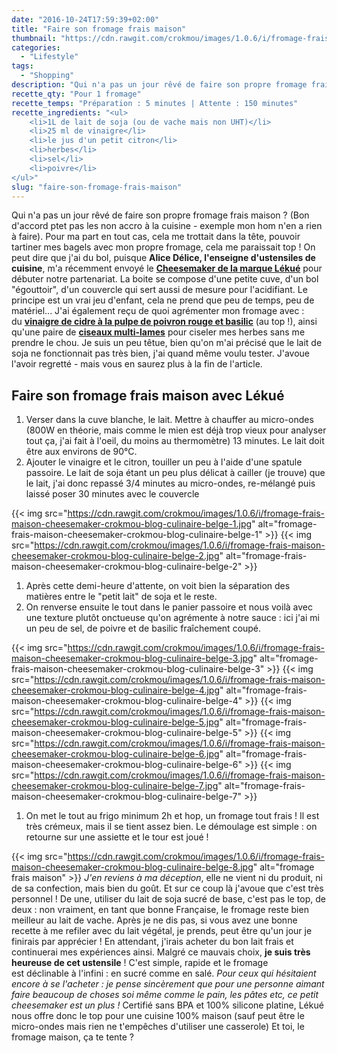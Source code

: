 ```yaml
---
date: "2016-10-24T17:59:39+02:00"
title: "Faire son fromage frais maison"
thumbnail: "https://cdn.rawgit.com/crokmou/images/1.0.6/i/fromage-frais-maison-cheesemaker-crokmou-blog-culinaire-belge.jpg"
categories:
  - "Lifestyle"
tags:
  - "Shopping"
description: "Qui n'a pas un jour rêvé de faire son propre fromage frais maison ? Alice Délice... m'a récemment envoyé le Cheesemaker de la marque Lékué..."
recette_qty: "Pour 1 fromage"
recette_temps: "Préparation : 5 minutes | Attente : 150 minutes"
recette_ingredients: "<ul>
 	<li>1L de lait de soja (ou de vache mais non UHT)</li>
 	<li>25 ml de vinaigre</li>
 	<li>le jus d'un petit citron</li>
 	<li>herbes</li>
 	<li>sel</li>
 	<li>poivre</li>
</ul>"
slug: "faire-son-fromage-frais-maison"
---
```


Qui n'a pas un jour rêvé de faire son propre fromage frais maison ? (Bon d'accord ptet pas les non accro à la cuisine - exemple mon hom n'en a rien à faire). Pour ma part en tout cas, cela me trottait dans la tête, pouvoir tartiner mes bagels avec mon propre fromage, cela me paraissait top ! On peut dire que j'ai du bol, puisque **Alice Délice, l'enseigne d'ustensiles de cuisine**, m'a récemment envoyé le **[Cheesemaker de la marque Lékué](https://www.alicedelice.com/cuisson/kit-fromage-frais-livret-de-recette-1016444.html)** pour débuter notre partenariat. La boite se compose d'une petite cuve, d'un bol "égouttoir", d'un couvercle qui sert aussi de mesure pour l'acidifiant. Le principe est un vrai jeu d'enfant, cela ne prend que peu de temps, peu de matériel... J'ai également reçu de quoi agrémenter mon fromage avec : du **[vinaigre de cidre à la pulpe de poivron rouge et basilic](https://www.alicedelice.com/huile/vinaigre-de-cidre-a-la-pulpe-de-poivron-rouge-et-basilic-1016694.html)** (au top !), ainsi qu'une paire de **[ciseaux multi-lames](https://www.alicedelice.com/ciseaux-de-cuisine/ciseaux-a-herbes-1014616.html)** pour ciseler mes herbes sans me prendre le chou. Je suis un peu têtue, bien qu'on m'ai précisé que le lait de soja ne fonctionnait pas très bien, j'ai quand même voulu tester. J'avoue l'avoir regretté - mais vous en saurez plus à la fin de l'article.

## Faire son fromage frais maison avec Lékué 

1.  Verser dans la cuve blanche, le lait. Mettre à chauffer au micro-ondes (800W en théorie, mais comme le mien est déjà trop vieux pour analyser tout ça, j'ai fait à l'oeil, du moins au thermomètre) 13 minutes. Le lait doit être aux environs de 90°C.
2.  Ajouter le vinaigre et le citron, touiller un peu à l'aide d'une spatule passoire. Le lait de soja étant un peu plus délicat à cailler (je trouve) que le lait, j'ai donc repassé 3/4 minutes au micro-ondes, re-mélangé puis laissé poser 30 minutes avec le couvercle

{{< img src="https://cdn.rawgit.com/crokmou/images/1.0.6/i/fromage-frais-maison-cheesemaker-crokmou-blog-culinaire-belge-1.jpg" alt="fromage-frais-maison-cheesemaker-crokmou-blog-culinaire-belge-1" >}} {{< img src="https://cdn.rawgit.com/crokmou/images/1.0.6/i/fromage-frais-maison-cheesemaker-crokmou-blog-culinaire-belge-2.jpg" alt="fromage-frais-maison-cheesemaker-crokmou-blog-culinaire-belge-2" >}}

1.  Après cette demi-heure d'attente, on voit bien la séparation des matières entre le "petit lait" de soja et le reste.
2.  On renverse ensuite le tout dans le panier passoire et nous voilà avec une texture plutôt onctueuse qu'on agrémente à notre sauce : ici j'ai mi un peu de sel, de poivre et de basilic fraîchement coupé.

{{< img src="https://cdn.rawgit.com/crokmou/images/1.0.6/i/fromage-frais-maison-cheesemaker-crokmou-blog-culinaire-belge-3.jpg" alt="fromage-frais-maison-cheesemaker-crokmou-blog-culinaire-belge-3" >}} {{< img src="https://cdn.rawgit.com/crokmou/images/1.0.6/i/fromage-frais-maison-cheesemaker-crokmou-blog-culinaire-belge-4.jpg" alt="fromage-frais-maison-cheesemaker-crokmou-blog-culinaire-belge-4" >}} {{< img src="https://cdn.rawgit.com/crokmou/images/1.0.6/i/fromage-frais-maison-cheesemaker-crokmou-blog-culinaire-belge-5.jpg" alt="fromage-frais-maison-cheesemaker-crokmou-blog-culinaire-belge-5" >}} {{< img src="https://cdn.rawgit.com/crokmou/images/1.0.6/i/fromage-frais-maison-cheesemaker-crokmou-blog-culinaire-belge-6.jpg" alt="fromage-frais-maison-cheesemaker-crokmou-blog-culinaire-belge-6" >}} {{< img src="https://cdn.rawgit.com/crokmou/images/1.0.6/i/fromage-frais-maison-cheesemaker-crokmou-blog-culinaire-belge-7.jpg" alt="fromage-frais-maison-cheesemaker-crokmou-blog-culinaire-belge-7" >}}

1.  On met le tout au frigo minimum 2h et hop, un fromage tout frais ! Il est très crémeux, mais il se tient assez bien. Le démoulage est simple : on retourne sur une assiette et le tour est joué !

{{< img src="https://cdn.rawgit.com/crokmou/images/1.0.6/i/fromage-frais-maison-cheesemaker-crokmou-blog-culinaire-belge-8.jpg" alt="fromage frais maison" >}} _J'en reviens à ma déception_, elle ne vient ni du produit, ni de sa confection, mais bien du goût. Et sur ce coup là j'avoue que c'est très personnel ! De une, utiliser du lait de soja sucré de base, c'est pas le top, de deux : non vraiment, en tant que bonne Française, le fromage reste bien meilleur au lait de vache. Après je ne dis pas, si vous avez une bonne recette à me refiler avec du lait végétal, je prends, peut être qu'un jour je finirais par apprécier ! En attendant, j'irais acheter du bon lait frais et continuerai mes expériences ainsi. Malgré ce mauvais choix, **je suis très heureuse de cet ustensile** ! C'est simple, rapide et le fromage est déclinable à l'infini : en sucré comme en salé. _Pour ceux qui hésitaient encore à se l'acheter : je pense sincèrement que pour une personne aimant faire beaucoup de choses soi même comme le pain, les pâtes etc, ce petit cheesemaker est un plus !_ Certifié sans BPA et 100% silicone platine, Lékué nous offre donc le top pour une cuisine 100% maison (sauf peut être le micro-ondes mais rien ne t'empêches d'utiliser une casserole) Et toi, le fromage maison, ça te tente ?